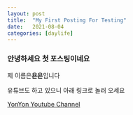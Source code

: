 ```yaml
---
layout: post
title:  "My First Posting For Testing"
date:   2021-08-04
categories: [daylife]
---
```





### 안녕하세요 첫 포스팅이네요                  
        
        
제 이름은**욘욘**입니다      




유튜브도 하고 있으니 아래 링크로 놀러 오세요      



[YonYon Youtube Channel](https://www.youtube.com/channel/UCTTXYQoBOr4kWo7Wbrni8rQ)


